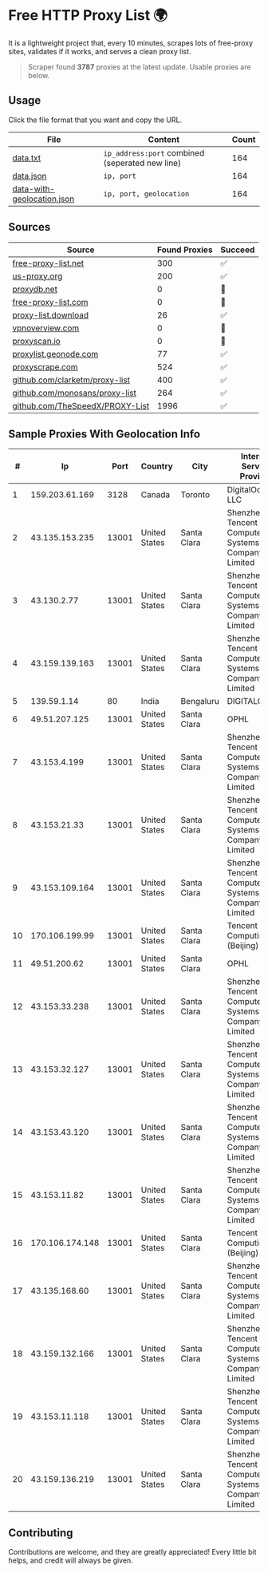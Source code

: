 
# Free HTTP Proxy List 🌍

It is a lightweight project that, every 10 minutes, scrapes lots of free-proxy sites, validates if it works, and serves a clean proxy list.


> Scraper found **3787** proxies at the latest update. Usable proxies are below.

## Usage

Click the file format that you want and copy the URL.


|File|Content|Count|
|----|-------|-----|
|[data.txt](https://raw.githubusercontent.com/themiralay/Proxy-List-World/master/data.txt)|`ip_address:port` combined (seperated new line)|164|
|[data.json](https://raw.githubusercontent.com/themiralay/Proxy-List-World/master/data.json)|`ip, port`|164|
|[data-with-geolocation.json](https://raw.githubusercontent.com/themiralay/Proxy-List-World/master/data-with-geolocation.json)|`ip, port, geolocation`|164|

## Sources

|Source|Found Proxies|Succeed|
|------|-------------|-------|
|[free-proxy-list.net](https://free-proxy-list.net)|300|✅|
|[us-proxy.org](https://www.us-proxy.org)|200|✅|
|[proxydb.net](http://proxydb.net)|0|🚫|
|[free-proxy-list.com](https://free-proxy-list.com/?page=&port=&type%5B%5D=http&type%5B%5D=https&up_time=0&search=Search)|0|🚫|
|[proxy-list.download](https://www.proxy-list.download/HTTP)|26|✅|
|[vpnoverview.com](https://vpnoverview.com/privacy/anonymous-browsing/free-proxy-servers)|0|🚫|
|[proxyscan.io](https://www.proxyscan.io)|0|🚫|
|[proxylist.geonode.com](https://proxylist.geonode.com/api/proxy-list?limit=300&page=1&sort_by=lastChecked&sort_type=desc&protocols=http,https)|77|✅|
|[proxyscrape.com](https://api.proxyscrape.com/v2/?request=displayproxies&protocol=http&timeout=10000&country=all&ssl=all&anonymity=all)|524|✅|
|[github.com/clarketm/proxy-list](https://raw.githubusercontent.com/clarketm/proxy-list/master/proxy-list-raw.txt)|400|✅|
|[github.com/monosans/proxy-list](https://raw.githubusercontent.com/monosans/proxy-list/main/proxies/http.txt)|264|✅|
|[github.com/TheSpeedX/PROXY-List](https://raw.githubusercontent.com/TheSpeedX/PROXY-List/master/http.txt)|1996|✅|


## Sample Proxies With Geolocation Info

|#|Ip|Port|Country|City|Internet Service Provider|
|-|--|----|-------|----|-------------------------|
|1|159.203.61.169|3128|Canada|Toronto|DigitalOcean, LLC|
|2|43.135.153.235|13001|United States|Santa Clara|Shenzhen Tencent Computer Systems Company Limited|
|3|43.130.2.77|13001|United States|Santa Clara|Shenzhen Tencent Computer Systems Company Limited|
|4|43.159.139.163|13001|United States|Santa Clara|Shenzhen Tencent Computer Systems Company Limited|
|5|139.59.1.14|80|India|Bengaluru|DIGITALOCEAN|
|6|49.51.207.125|13001|United States|Santa Clara|OPHL|
|7|43.153.4.199|13001|United States|Santa Clara|Shenzhen Tencent Computer Systems Company Limited|
|8|43.153.21.33|13001|United States|Santa Clara|Shenzhen Tencent Computer Systems Company Limited|
|9|43.153.109.164|13001|United States|Santa Clara|Shenzhen Tencent Computer Systems Company Limited|
|10|170.106.199.99|13001|United States|Santa Clara|Tencent Cloud Computing (Beijing) Co|
|11|49.51.200.62|13001|United States|Santa Clara|OPHL|
|12|43.153.33.238|13001|United States|Santa Clara|Shenzhen Tencent Computer Systems Company Limited|
|13|43.153.32.127|13001|United States|Santa Clara|Shenzhen Tencent Computer Systems Company Limited|
|14|43.153.43.120|13001|United States|Santa Clara|Shenzhen Tencent Computer Systems Company Limited|
|15|43.153.11.82|13001|United States|Santa Clara|Shenzhen Tencent Computer Systems Company Limited|
|16|170.106.174.148|13001|United States|Santa Clara|Tencent Cloud Computing (Beijing) Co|
|17|43.135.168.60|13001|United States|Santa Clara|Shenzhen Tencent Computer Systems Company Limited|
|18|43.159.132.166|13001|United States|Santa Clara|Shenzhen Tencent Computer Systems Company Limited|
|19|43.153.11.118|13001|United States|Santa Clara|Shenzhen Tencent Computer Systems Company Limited|
|20|43.159.136.219|13001|United States|Santa Clara|Shenzhen Tencent Computer Systems Company Limited|



## Contributing

Contributions are welcome, and they are greatly appreciated! Every
little bit helps, and credit will always be given.

